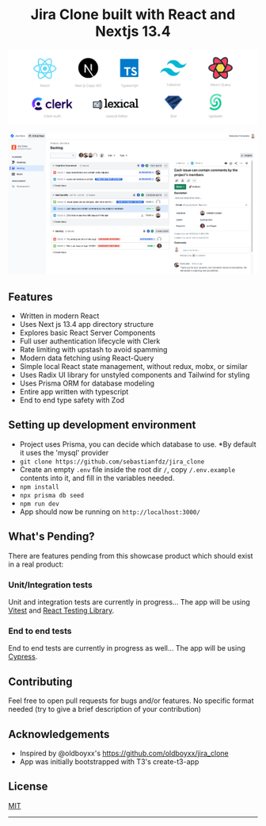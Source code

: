 <h1 align="center">Jira Clone built with React and Nextjs 13.4</h1>

![Tech stack](./assets/readme/tech-stack.png)

![App screenshot](./assets/readme/backlog-screenshot.png)

## Features

- Written in modern React
- Uses Next js 13.4 app directory structure
- Explores basic React Server Components
- Full user authentication lifecycle with Clerk
- Rate limiting with upstash to avoid spamming
- Modern data fetching using React-Query
- Simple local React state management, without redux, mobx, or similar
- Uses Radix UI library for unstyled components and Tailwind for styling
- Uses Prisma ORM for database modeling
- Entire app written with typescript
- End to end type safety with Zod

## Setting up development environment

- Project uses Prisma, you can decide which database to use. \*By default it uses the 'mysql' provider
- `git clone https://github.com/sebastianfdz/jira_clone`
- Create an empty `.env` file inside the root dir `/`, copy `/.env.example` contents into it, and fill in the variables needed.
- `npm install`
- `npx prisma db seed`
- `npm run dev`
- App should now be running on `http://localhost:3000/`

## What's Pending?

There are features pending from this showcase product which should exist in a real product:

### Unit/Integration tests

Unit and integration tests are currently in progress... The app will be using [Vitest](https://vitest.dev/) and [React Testing Library](https://testing-library.com/docs/react-testing-library/intro/).

### End to end tests

End to end tests are currently in progress as well... The app will be using [Cypress](https://www.cypress.io/).

## Contributing

Feel free to open pull requests for bugs and/or features. No specific format needed (try to give a brief description of your contribution)

## Acknowledgements

- Inspired by @oldboyxx's https://github.com/oldboyxx/jira_clone
- App was initially bootstrapped with T3's create-t3-app

## License

[MIT](https://opensource.org/licenses/MIT)

<hr>
